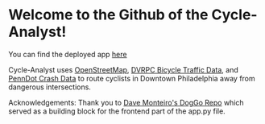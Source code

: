 # Welcome to the Github of the Cycle-Analyst!

You can find the deployed app [here](cycle-analyst.herokuapp.com)

Cycle-Analyst uses [OpenStreetMap](openstreetmap.org), [DVRPC Bicycle Traffic Data](https://www.dvrpc.org/webmaps/pedbikecounts/), and [PennDot Crash Data](https://crashinfo.penndot.gov/PCIT/welcome.html) to route cyclists in Downtown Philadelphia away from dangerous intersections.

Acknowledgements: Thank you to [Dave Monteiro's DogGo Repo](https://github.com/davemonteiro/DogGo) which served as a building block for the frontend part of the app.py file.
